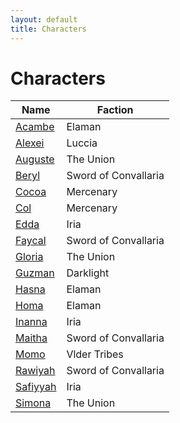 ```yaml
---
layout: default
title: Characters
---
```


# Characters

<div class="character-table"></div>

| Name | Faction |
| ---- | ------- |
| [Acambe](./acambe.md) | Elaman |
| [Alexei](./alexei.md) | Luccia |
| [Auguste](./auguste.md) | The Union |
| [Beryl](./beryl.md) | Sword of Convallaria |
| [Cocoa](./cocoa.md) | Mercenary |
| [Col](./col.md) | Mercenary |
| [Edda](./edda.md) | Iria |
| [Faycal](./faycal.md) | Sword of Convallaria |
| [Gloria](./gloria.md) | The Union |
| [Guzman](./guzman.md) | Darklight |
| [Hasna](./hasna.md) | Elaman |
| [Homa](./homa.md) | Elaman |
| [Inanna](./inanna.md) | Iria |
| [Maitha](./maitha.md) | Sword of Convallaria |
| [Momo](./momo.md) | Vlder Tribes |
| [Rawiyah](./rawiyah.md) | Sword of Convallaria |
| [Safiyyah](./safiyyah.md) | Iria |
| [Simona](./simona.md) | The Union |

<script>
    $(document).ready(function() {
        const table = $('.character-table + table');
        table.DataTable({pageLength: 25});
    });
</script>